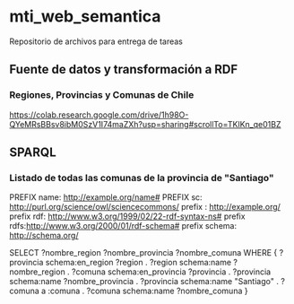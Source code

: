 # mti_web_semantica
Repositorio de archivos para entrega de tareas

## Fuente de datos y transformación a RDF
### Regiones, Provincias y Comunas de Chile
https://colab.research.google.com/drive/1h98O-QYeMRsBBsv8ibM0SzV1I74maZXh?usp=sharing#scrollTo=TKlKn_qe01BZ

## SPARQL 
### Listado de todas las comunas de la provincia de "Santiago"

PREFIX name: <http://example.org/name#>
PREFIX sc: <http://purl.org/science/owl/sciencecommons/>
prefix : <http://example.org/>
prefix rdf: <http://www.w3.org/1999/02/22-rdf-syntax-ns#>
prefix rdfs:<http://www.w3.org/2000/01/rdf-schema#>
prefix schema: <http://schema.org/>

SELECT  ?nombre_region ?nombre_provincia ?nombre_comuna WHERE {
  ?provincia schema:en_region ?region .
  ?region schema:name ?nombre_region .
  ?comuna schema:en_provincia ?provincia .
  ?provincia schema:name ?nombre_provincia .
  ?provincia schema:name "Santiago" .
  ?comuna a :comuna .
  ?comuna schema:name ?nombre_comuna
}
